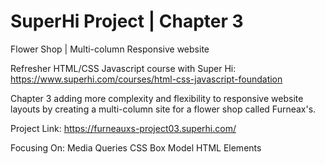 # SuperHi Project | Chapter 3
Flower Shop | Multi-column Responsive website

Refresher HTML/CSS Javascript course with Super Hi: https://www.superhi.com/courses/html-css-javascript-foundation

Chapter 3 adding more complexity and flexibility to responsive website layouts by creating a multi-column site for a flower shop called Furneax's.

Project Link: https://furneauxs-project03.superhi.com/

Focusing On: Media Queries CSS Box Model HTML Elements
